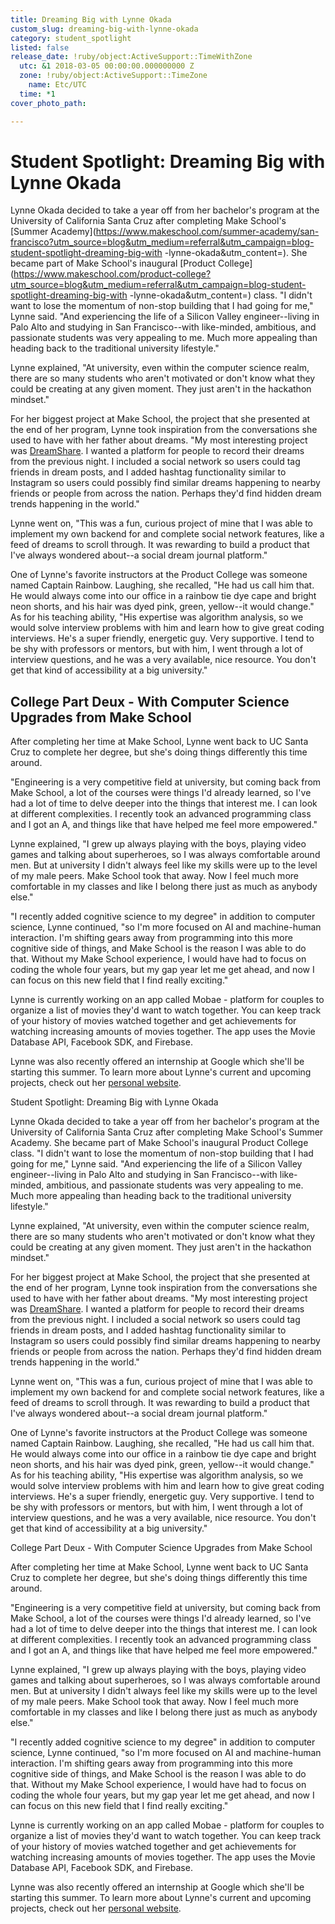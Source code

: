 ```yaml
---
title: Dreaming Big with Lynne Okada
custom_slug: dreaming-big-with-lynne-okada
category: student_spotlight
listed: false
release_date: !ruby/object:ActiveSupport::TimeWithZone
  utc: &1 2018-03-05 00:00:00.000000000 Z
  zone: !ruby/object:ActiveSupport::TimeZone
    name: Etc/UTC
  time: *1
cover_photo_path: 

---
```

# Student Spotlight: Dreaming Big with Lynne Okada

Lynne Okada decided to take a year off from her bachelor's program at the University of California Santa Cruz after completing Make School's [Summer Academy](https://www.makeschool.com/summer-academy/san-francisco?utm_source=blog&utm_medium=referral&utm_campaign=blog-student-spotlight-dreaming-big-with -lynne-okada&utm_content=). She became part of Make School's inaugural [Product College](https://www.makeschool.com/product-college?utm_source=blog&utm_medium=referral&utm_campaign=blog-student-spotlight-dreaming-big-with -lynne-okada&utm_content=) class. "I didn't want to lose the momentum of non-stop building that I had going for me," Lynne said. "And experiencing the life of a Silicon Valley engineer--living in Palo Alto and studying in San Francisco--with like-minded, ambitious, and passionate students was very appealing to me. Much more appealing than heading back to the traditional university lifestyle."

Lynne explained, "At university, even within the computer science realm, there are so many students who aren't motivated or don't know what they could be creating at any given moment. They just aren't in the hackathon mindset."

For her biggest project at Make School, the project that she presented at the end of her program, Lynne took inspiration from the conversations she used to have with her father about dreams. "My most interesting project was [DreamShare](http://app-works.com/lynneokada/dreamshare). I wanted a platform for people to record their dreams from the previous night. I included a social network so users could tag friends in dream posts, and I added hashtag functionality similar to Instagram so users could possibly find similar dreams happening to nearby friends or people from across the nation. Perhaps they'd find hidden dream trends happening in the world."

Lynne went on, "This was a fun, curious project of mine that I was able to implement my own backend for and complete social network features, like a feed of dreams to scroll through. It was rewarding to build a product that I've always wondered about--a social dream journal platform."

One of Lynne's favorite instructors at the Product College was someone named Captain Rainbow. Laughing, she recalled, "He had us call him that. He would always come into our office in a rainbow tie dye cape and bright neon shorts, and his hair was dyed pink, green, yellow--it would change." As for his teaching ability, "His expertise was algorithm analysis, so we would solve interview problems with him and learn how to give great coding interviews. He's a super friendly, energetic guy. Very supportive. I tend to be shy with professors or mentors, but with him, I went through a lot of interview questions, and he was a very available, nice resource. You don't get that kind of accessibility at a big university."

## College Part Deux - With Computer Science Upgrades from Make School

After completing her time at Make School, Lynne went back to UC Santa Cruz to complete her degree, but she's doing things differently this time around.

"Engineering is a very competitive field at university, but coming back from Make School, a lot of the courses were things I'd already learned, so I've had a lot of time to delve deeper into the things that interest me. I can look at different complexities. I recently took an advanced programming class and I got an A, and things like that have helped me feel more empowered."

Lynne explained, "I grew up always playing with the boys, playing video games and talking about superheroes, so I was always comfortable around men. But at university I didn't always feel like my skills were up to the level of my male peers. Make School took that away. Now I feel much more comfortable in my classes and like I belong there just as much as anybody else."

"I recently added cognitive science to my degree" in addition to computer science, Lynne continued, "so I'm more focused on AI and machine-human interaction. I'm shifting gears away from programming into this more cognitive side of things, and Make School is the reason I was able to do that. Without my Make School experience, I would have had to focus on coding the whole four years, but my gap year let me get ahead, and now I can focus on this new field that I find really exciting."

Lynne is currently working on an app called Mobae - platform for couples to organize a list of movies they'd want to watch together. You can keep track of your history of movies watched together and get achievements for watching increasing amounts of movies together. The app uses the Movie Database API, Facebook SDK, and Firebase.

Lynne was also recently offered an internship at Google which she'll be starting this summer. To learn more about Lynne's current and upcoming projects, check out her [personal website](http://app-works.com/lynneokada).

Student Spotlight: Dreaming Big with Lynne Okada

Lynne Okada decided to take a year off from her bachelor's program at the University of California Santa Cruz after completing Make School's Summer Academy. She became part of Make School's inaugural Product College class. "I didn't want to lose the momentum of non-stop building that I had going for me," Lynne said. "And experiencing the life of a Silicon Valley engineer--living in Palo Alto and studying in San Francisco--with like-minded, ambitious, and passionate students was very appealing to me. Much more appealing than heading back to the traditional university lifestyle."

Lynne explained, "At university, even within the computer science realm, there are so many students who aren't motivated or don't know what they could be creating at any given moment. They just aren't in the hackathon mindset."

For her biggest project at Make School, the project that she presented at the end of her program, Lynne took inspiration from the conversations she used to have with her father about dreams. "My most interesting project was [DreamShare](http://app-works.com/lynneokada/dreamshare). I wanted a platform for people to record their dreams from the previous night. I included a social network so users could tag friends in dream posts, and I added hashtag functionality similar to Instagram so users could possibly find similar dreams happening to nearby friends or people from across the nation. Perhaps they'd find hidden dream trends happening in the world."

Lynne went on, "This was a fun, curious project of mine that I was able to implement my own backend for and complete social network features, like a feed of dreams to scroll through. It was rewarding to build a product that I've always wondered about--a social dream journal platform."

One of Lynne's favorite instructors at the Product College was someone named Captain Rainbow. Laughing, she recalled, "He had us call him that. He would always come into our office in a rainbow tie dye cape and bright neon shorts, and his hair was dyed pink, green, yellow--it would change." As for his teaching ability, "His expertise was algorithm analysis, so we would solve interview problems with him and learn how to give great coding interviews. He's a super friendly, energetic guy. Very supportive. I tend to be shy with professors or mentors, but with him, I went through a lot of interview questions, and he was a very available, nice resource. You don't get that kind of accessibility at a big university."

College Part Deux - With Computer Science Upgrades from Make School

After completing her time at Make School, Lynne went back to UC Santa Cruz to complete her degree, but she's doing things differently this time around.

"Engineering is a very competitive field at university, but coming back from Make School, a lot of the courses were things I'd already learned, so I've had a lot of time to delve deeper into the things that interest me. I can look at different complexities. I recently took an advanced programming class and I got an A, and things like that have helped me feel more empowered."

Lynne explained, "I grew up always playing with the boys, playing video games and talking about superheroes, so I was always comfortable around men. But at university I didn't always feel like my skills were up to the level of my male peers. Make School took that away. Now I feel much more comfortable in my classes and like I belong there just as much as anybody else."

"I recently added cognitive science to my degree" in addition to computer science, Lynne continued, "so I'm more focused on AI and machine-human interaction. I'm shifting gears away from programming into this more cognitive side of things, and Make School is the reason I was able to do that. Without my Make School experience, I would have had to focus on coding the whole four years, but my gap year let me get ahead, and now I can focus on this new field that I find really exciting."

Lynne is currently working on an app called Mobae - platform for couples to organize a list of movies they'd want to watch together. You can keep track of your history of movies watched together and get achievements for watching increasing amounts of movies together. The app uses the Movie Database API, Facebook SDK, and Firebase.

Lynne was also recently offered an internship at Google which she'll be starting this summer. To learn more about Lynne's current and upcoming projects, check out her [personal website](http://app-works.com/lynneokada).